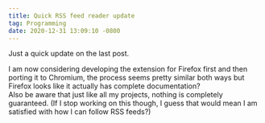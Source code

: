 ```yaml
---
title: Quick RSS feed reader update
tag: Programming
date: 2020-12-31 13:09:10 -0800
---
```

Just a quick update on the last post.

I am now considering developing the extension for Firefox first and then porting it to Chromium, the process seems pretty similar both ways but Firefox looks like it actually has complete documentation?  
Also be aware that just like all my projects, nothing is completely guaranteed. (If I stop working on this though, I guess that would mean I am satisfied with how I can follow RSS feeds?)
